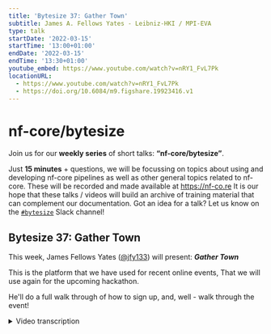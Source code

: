 ```yaml
---
title: 'Bytesize 37: Gather Town'
subtitle: James A. Fellows Yates - Leibniz-HKI / MPI-EVA
type: talk
startDate: '2022-03-15'
startTime: '13:00+01:00'
endDate: '2022-03-15'
endTime: '13:30+01:00'
youtube_embed: https://www.youtube.com/watch?v=nRY1_FvL7Pk
locationURL:
  - https://www.youtube.com/watch?v=nRY1_FvL7Pk
  - https://doi.org/10.6084/m9.figshare.19923416.v1
---
```


# nf-core/bytesize

Join us for our **weekly series** of short talks: **“nf-core/bytesize”**.

Just **15 minutes** + questions, we will be focussing on topics about using and developing nf-core pipelines as well as other general topics related to nf-core.
These will be recorded and made available at <https://nf-co.re>
It is our hope that these talks / videos will build an archive of training material that can complement our documentation. Got an idea for a talk? Let us know on the [`#bytesize`](https://nfcore.slack.com/channels/bytesize) Slack channel!

## Bytesize 37: Gather Town

This week, James Fellows Yates ([@jfy133](http://github.com/jfy133/)) will present: _**Gather Town**_

This is the platform that we have used for recent online events, That we will use again for the upcoming hackathon.

He'll do a full walk through of how to sign up, and, well - walk through the event!

<details markdown="1"><summary>Video transcription</summary>
:::note
The content has been edited to make it reader-friendly
:::

[0:01](https://www.youtube.com/watch?v=nRY1_FvL7Pk&t=1)
(host) Hey, everyone. Thank you for joining us for yet another bytesize talk. I'd like to begin by thanking the Chan Zuckerberg Initiative for funding all nf-core events. Some little reminders, as always, the bytesize will be recorded and uploaded on our YouTube channel as well as shared on Slack. Feel free to find it later on those platforms. And feel free to also ask questions at the end of the bytesize talk using our chat platform on Zoom or unmuting and posing questions. The talk will be roughly around 15 minutes followed by a live demo. Feel free to ask questions after or during the presentation talk. Today, we'll be having James Fellows Yates, who is a bioinformatician at the Max Planck Institute in Leipzig, who will be taking us through Gather Town, which is a video calling space that allows you to hold multiple conversations in parallel. This is in line with the hackathon that we're going to have this week. Over to you, James.

[1:05](https://www.youtube.com/watch?v=nRY1_FvL7Pk&t=65)
Thanks very much. I will be talking today about Gather Town, which is what we're going to be using for the hackathon, which starts tomorrow. You can check all the information details on the nf-core website, nf-core events. And I'll be introducing today the platform we'll be using, giving you a quick run-through of how you can get set up and then how to use it most effectively and particularly for our event. As Simeon just said, Gather Town is basically a piece of web conferencing software, a bit like Zoom, but with a twist, because it allows you to actually be in a space with a little avatar, walk around, interact with people in a much more natural way, much more like in real life, rather than just staring at everyone's faces.

[1:52](https://www.youtube.com/watch?v=nRY1_FvL7Pk&t=112)
We found in the past that that has worked really, really nicely for actually making these online conferences much more fun. This is a screenshot of exactly what it looks like. You can see in the bottom right-hand corner, there's my video screen, just as you were on Zoom, but also there's a second version of me, a mini-me, at the top here. This is how we will be, basically, the space that we'll be exploring in a bit in the live demo part. To join the nf-core Gather Town, for security reasons, we've put password protection on there. If you want to join, firstly, go to the nf-core Slack, so you can join this with the nf-core link on the slide. Then you have to go to the Gather Town channel and just say hi. Then someone will basically press a little button, which will allow you to receive privately a link to the workspace and also the password to access it, such as this.

[2:56](https://www.youtube.com/watch?v=nRY1_FvL7Pk&t=176)
Something very important to say is that you can also use the space outside of the hackathon, you can use it for any nf-core-related meetings or Nextflow meetings, and that's completely okay. But if you're going to use a space for yourself and any other guests you may bring along with you, make sure that they adhere to the code of conduct, which you can also access on the website or on the link that you get in the message from the Gather Town workflow.

[3:21](https://www.youtube.com/watch?v=nRY1_FvL7Pk&t=201)
Once you've got the password and the link, you can go to the link, this is the first thing you'll see if it's the first time you've joined. You enter the password, as it asks, Then you can create your little avatar. You can pick different clothes, different accessories, different colors, and so on and so on, very much like Pokemon or Zelda or something like those games nowadays. Then you can make your name. We ask generally to put your full name here, not your shortened name or a nickname, because it makes it harder when we've got 60 to 100 people in the same workspace to find them. If you put your full name, that'd be really helpful.

[4:01](https://www.youtube.com/watch?v=nRY1_FvL7Pk&t=241)
Then you'll get to this page, where you have to give permission to your browser, if you've not used this before, to allow Gather Town to access your microphone and camera. Normally, if you're on Chrome, you should get a button like this, and you press allow and it should go straight forward, then you can test here, and it will tell you if you see. You should be able to see yourself, and when you're talking, you should see this green bar here going up and down. In some cases, we have some experiences for OSX users that you have to grab additional browser permissions, you have to go into the OSX system settings flat under the privacy section to allow that. But often people recommend to use the desktop app instead, that often runs much better and much smoother. That is available. Go to the Gather Town website to get that.

[4:50](https://www.youtube.com/watch?v=nRY1_FvL7Pk&t=290)
Once you've completed giving permission to everything, you'll be then be sent to an onboarding platform, if this is the first time you're using Gather Town, and basically it will give you a little tutorial on how everything works. Just follow the instructions or skip if you think you remember your Pokemon days. Once you've completed the tutorial, you should arrive in the nf-core office space, which should look something like this.

[5:17](https://www.youtube.com/watch?v=nRY1_FvL7Pk&t=317)
Now I'm going to give a live demo, and hopefully it won't crash as often these things do, of what this looks like and how to use everything. Of course Zoom is covering the button. Here we go. I'll turn off my video here in Slack, no not Slack, in Zoom. There you go. Sorry if I'm not looking at the camera, but it's on my other window. This is the nf-core office, as you can see by the nice logo at the top. You can walk around with your arrow keys. You should also be able to see this with the arrows on my screen. This is how you can basically move around. When you arrive, this general space is the nf-core office. However, we have a bigger space for the hackathon. To go there, you can go into this door to the right. We'll have an arrow to indicate that next time. This is the main nf-core lobby. If you ever have any questions about the event or anything like that, you can go up the information board here. For any interactive object in Gather Town, you can press X to load this. In this case, this should open the nf-core hackathon webpage. You can see all the information there.

[6:44](https://www.youtube.com/watch?v=nRY1_FvL7Pk&t=404)
Now we'll show you why you have this nice interaction thing, why it's a bit more natural. With Maxime, as you can see at the moment, you can't see Maxime's video. You can't hear him or anything because we're too far away. But as we're close to each other, you should start seeing him to start appearing. And you can see him. And if he keeps talking and saying something, and I walk away, you can't hear him now. If he keeps talking as I come closer again... (Maxime: I was just saying that Sarek is the best pipeline in the world!) as we don't want to hear that. This makes it a very nice way to actually have conversations, move between groups, join conversations as necessary. This is really nice. For the hackathon we have different rooms. We have the classroom on the left, Group 1 and Lecture Hall. I'll go into one of these as an example.

[7:35](https://www.youtube.com/watch?v=nRY1_FvL7Pk&t=455)
Here we have our first classroom. This will be for people who are completely new to Nextflow and completely new to nf-core. It's a space to do self-learning together, follow tutorials that exist already either by Seqera or nf-core. And you can go step by step together and do this group learning exercise there. Another nice thing is that in most rooms, we have these whiteboards, which if you go up and press X, it should load something like this. This is a cross-collaborative whiteboarding software that Gather Town offers. You can write things here, but you can also, collaboratively write things, draw pictures and images or draw diagrams if you need to help each other work out what's going on. These should save and be persistent between usage. There you go, you can see on the left, we've got a graffiti artist going on there. We'll leave that. The classroom is specifically for people who are completely new and want to just get started with Nextflow or nf-core.

[8:39](https://www.youtube.com/watch?v=nRY1_FvL7Pk&t=519)
But for the main topic of the hackathon, we will have four different groups and each different group will be assigned to one of these rooms. If we go here, you see it's basically the same thing. It's a bigger space, we can have more people, but you still have the whiteboards. The nice thing about the tables is if we go into the tables, anyone sitting around the table can hear each other, but when you're moving away, well, that's not working here, I need to check that, but basically, everyone sitting around the table will be isolated with themselves. People standing away from the table will not be able to hear the conversations in the board. That means you can also have everybody still in the workspace working on their own things, we can have teams who are not interfering with each other, which is a really nice feature.

[9:24](https://www.youtube.com/watch?v=nRY1_FvL7Pk&t=564)
I can maybe show you that back in the lobby if Maxime comes with me. Or, okay, this should work, I'm not sure if it's not working here, but theoretically, it'll work. (Maxime: I think we just forgot to put some private spaces in the room. I'll do that later.) Yeah, good. Then in addition to the classrooms or group rooms, our main room for all the check-ins, check-outs, talks, and presentations is here in the lecture theatre. You can see at the top here, there's Matthias already there giving us a dance recital, very kind of him, and Maxime as well. The important thing here is that anyone standing on those orange dots by the pedestals is projecting to the whole room. You can see that Matthias, for example, has this little orange icon on, Maxime as well, saying that everybody in that room can hear him. This overrides this proximity communication bit.

[10:22](https://www.youtube.com/watch?v=nRY1_FvL7Pk&t=622)
On the right hand side, we have the second... the one on the main platform is for the speakers. If you ever have any questions, you can go and line up over here, exactly, nice queue. Whoever's standing on this orange bit will also be projected the room. if you have any questions during the talk, you can come up here to ask your questions. Now, the final room we can go into is where we have all the social activities, this is here in the nf-core cafe. Here's a good example of the private space around all the tables. We'll make sure this is everywhere. Anyone not in this square of the green square there cannot hear us. But if Maxime comes in, now he comes in, he can now join the conversation. And so, you have these private conversations as you want.

[11:15](https://www.youtube.com/watch?v=nRY1_FvL7Pk&t=675)
Other things about the user interface, there is also text chat if necessary. You can see this here. If you ever need to refer to the code of conduct, that's at the top here. You can change between different ways of chatting with people, either private chat to everybody in the entire space, like the entire world and also any people in your close proximity. Another thing you can do is let's say you are lost. There's a little mini-map down here, which can tell you where you are, and it'll point out where anybody else is. particularly in bigger spaces, if you can't find someone, you can look here. You can also search for people or follow people if necessary. Let's say, you know, I want to meet Matthias, I can press follow here. Automatically, my little avatar will go and walk towards him in the fastest route possible, then we can run. Also, I can keep following him if he wants to lead me somewhere. If you're a bit too nervous and get stuck or lost, you can just follow people, that speeds things up as well. If at any point you get stuck, you can also... let's say, I come here, I can't walk through Matthias, but if I need to walk through Matthias because it's too big of a crowd, if I hold down G, I can then walk through the person. I turn them into a ghost, so G for ghost, and you can get through them. If you ever get stuck, that normally will help you with this.

[12:36](https://www.youtube.com/watch?v=nRY1_FvL7Pk&t=756)
If you ever need to share your screen, you can also press this button down here. This is a typical Chrome method of sharing screen, as you should be familiar with. This would be slightly different depending on which browser you're using, but generally it's pretty easy. Otherwise, I guess the last thing is if you want to learn how to dance, if you hold down Z, then you can dance. Finally, if you ever want to exit Gather Town, all you have to do is close the tab and you're finished. If you load the link again, it should load you back in the same place. You may have to log in if you don't save your cookies, as normal. It might take a moment. There we go. We're back in the same place. Just as a reminder, if you have any problems or you need access, or rather about the event, go to the nf-core website, go to events, Hackathon - March 22, and all of the information should be in here. Otherwise, that's me done. Are there any questions?

[14:09](https://www.youtube.com/watch?v=nRY1_FvL7Pk&t=849)
(host) Looks like there are no questions yet.

(speaker) Normally, the best way is just to try it out yourself and shout on Slack if you have any problems.

(host) I think everyone is saying it was pretty much clear.
Yeah, I guess that being said, I'm looking forward to see everyone during the hackathon starting tomorrow. And also, as James has said, if you have any problem with Gather Town, feel free to shout it out on Slack and someone will respond to you definitely.
Okay, see you guys tomorrow. Bye.

</details>
